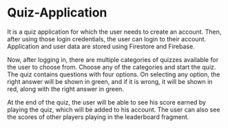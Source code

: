 # Quiz-Application

It is a quiz application for which the user needs to create an account. Then, after using those login credentials, the user can login to their account. Application and user data are stored using Firestore and Firebase.  

Now, after logging in, there are multiple categories of quizzes available for the user to choose from. Choose any of the categories and start the quiz.
The quiz contains questions with four options. On selecting any option, the right answer will be shown in green, and if it is wrong, it will be shown in red, along with the right answer in green.  

At the end of the quiz, the user will be able to see his score earned by playing the quiz, which will be added to his account. The user can also see the scores of other players playing in the leaderboard fragment.
